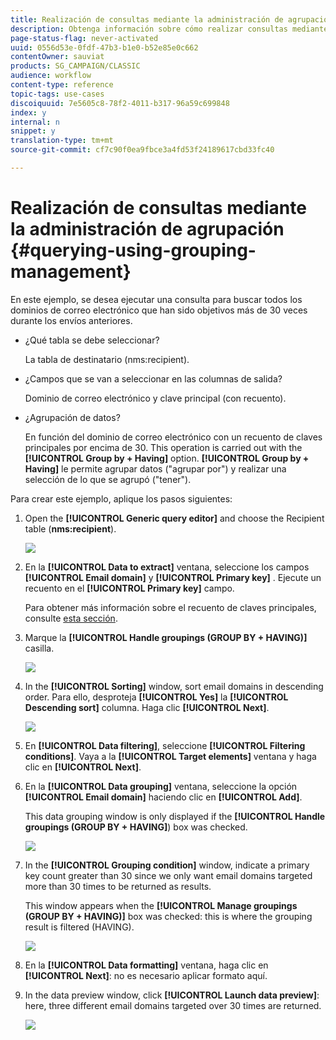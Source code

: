 ```yaml
---
title: Realización de consultas mediante la administración de agrupación
description: Obtenga información sobre cómo realizar consultas mediante la administración de grupos
page-status-flag: never-activated
uuid: 0556d53e-0fdf-47b3-b1e0-b52e85e0c662
contentOwner: sauviat
products: SG_CAMPAIGN/CLASSIC
audience: workflow
content-type: reference
topic-tags: use-cases
discoiquuid: 7e5605c8-78f2-4011-b317-96a59c699848
index: y
internal: n
snippet: y
translation-type: tm+mt
source-git-commit: cf7c90f0ea9fbce3a4fd53f24189617cbd33fc40

---
```



# Realización de consultas mediante la administración de agrupación {#querying-using-grouping-management}

En este ejemplo, se desea ejecutar una consulta para buscar todos los dominios de correo electrónico que han sido objetivos más de 30 veces durante los envíos anteriores.

* ¿Qué tabla se debe seleccionar?

   La tabla de destinatario (nms:recipient).

* ¿Campos que se van a seleccionar en las columnas de salida?

   Dominio de correo electrónico y clave principal (con recuento).

* ¿Agrupación de datos?

   En función del dominio de correo electrónico con un recuento de claves principales por encima de 30. This operation is carried out with the **[!UICONTROL Group by + Having]** option. **[!UICONTROL Group by + Having]** le permite agrupar datos (&quot;agrupar por&quot;) y realizar una selección de lo que se agrupó (&quot;tener&quot;).

Para crear este ejemplo, aplique los pasos siguientes:

1. Open the **[!UICONTROL Generic query editor]** and choose the Recipient table (**nms:recipient**).

   ![](assets/query_editor_02.png)

1. En la **[!UICONTROL Data to extract]** ventana, seleccione los campos **[!UICONTROL Email domain]** y **[!UICONTROL Primary key]** . Ejecute un recuento en el **[!UICONTROL Primary key]** campo.

   Para obtener más información sobre el recuento de claves principales, consulte [esta sección](../../platform/using/defining-filter-conditions.md#building-expressions).

1. Marque la **[!UICONTROL Handle groupings (GROUP BY + HAVING)]** casilla.

   ![](assets/query_editor_nveau_29.png)

1. In the **[!UICONTROL Sorting]** window, sort email domains in descending order. Para ello, desproteja **[!UICONTROL Yes]** la **[!UICONTROL Descending sort]** columna. Haga clic **[!UICONTROL Next]**.

   ![](assets/query_editor_nveau_70.png)

1. En **[!UICONTROL Data filtering]**, seleccione **[!UICONTROL Filtering conditions]**. Vaya a la **[!UICONTROL Target elements]** ventana y haga clic en **[!UICONTROL Next]**.
1. En la **[!UICONTROL Data grouping]** ventana, seleccione la opción **[!UICONTROL Email domain]** haciendo clic en **[!UICONTROL Add]**.

   This data grouping window is only displayed if the **[!UICONTROL Handle groupings (GROUP BY + HAVING]**) box was checked.

   ![](assets/query_editor_blacklist_04.png)

1. In the **[!UICONTROL Grouping condition]** window, indicate a primary key count greater than 30 since we only want email domains targeted more than 30 times to be returned as results.

   This window appears when the **[!UICONTROL Manage groupings (GROUP BY + HAVING)]** box was checked: this is where the grouping result is filtered (HAVING).

   ![](assets/query_editor_blacklist_05.png)

1. En la **[!UICONTROL Data formatting]** ventana, haga clic en **[!UICONTROL Next]**: no es necesario aplicar formato aquí.
1. In the data preview window, click **[!UICONTROL Launch data preview]**: here, three different email domains targeted over 30 times are returned.

   ![](assets/query_editor_blacklist_06.png)
